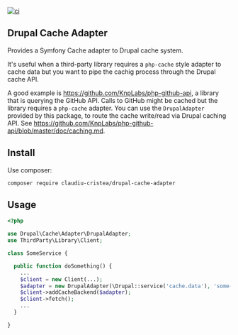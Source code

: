 [![ci](https://github.com/claudiu-cristea/drupal-cache-adapter/actions/workflows/ci.yml/badge.svg?branch=main)](https://github.com/claudiu-cristea/drupal-cache-adapter/actions/workflows/ci.yml)

## Drupal Cache Adapter

Provides a Symfony Cache adapter to Drupal cache system.

It's  useful when a third-party library requires a `php-cache` style adapter to
cache data but you want to pipe the cachig process through the Drupal cache API.

A good example is https://github.com/KnpLabs/php-github-api, a library that is
querying the GitHub API. Calls to GitHub might be cached but the library
requires a `php-cache` adapter. You can use the `DrupalAdapter` provided by this
package, to route the cache write/read via Drupal caching API. See
https://github.com/KnpLabs/php-github-api/blob/master/doc/caching.md.

## Install

Use composer:

```shell
composer require claudiu-cristea/drupal-cache-adapter
```

## Usage

```php
<?php

use Drupal\Cache\Adapter\DrupalAdapter;
use ThirdParty\Library\Client;

class SomeService {

  public function doSomething() {
    ...
    $client = new Client(...);
    $adapter = new DrupalAdapter(\Drupal::service('cache.data'), 'some-prefix');
    $client->addCacheBackend($adapter);
    $client->fetch();
    ...
  }

}
```
